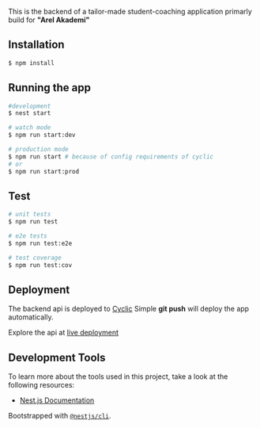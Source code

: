 This is the backend of a tailor-made student-coaching application primarly build for **"Arel Akademi"**

## Installation

```bash
$ npm install
```

## Running the app

```bash
#development
$ nest start

# watch mode
$ npm run start:dev

# production mode
$ npm run start # because of config requirements of cyclic
# or
$ npm run start:prod
```

## Test

```bash
# unit tests
$ npm run test

# e2e tests
$ npm run test:e2e

# test coverage
$ npm run test:cov
```

## Deployment

The backend api is deployed to [Cyclic](https://app.cyclic.sh)
Simple **git push** will deploy the app automatically.

Explore the api at [live deployment](https://student-coaching.cyclic.app)

## Development Tools

To learn more about the tools used in this project, take a look at the following resources:

- [Nest.js Documentation](https://docs.nestjs.com/)

Bootstrapped with [`@nestjs/cli`](https://docs.nestjs.com/cli/overview).
